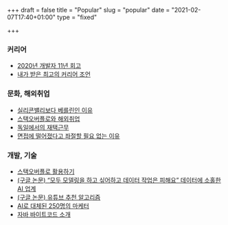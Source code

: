 +++
draft = false
title = "Popular"
slug = "popular"
date = "2021-02-07T17:40+01:00"
type = "fixed"

+++

### 커리어

* [2020년 개발자 11년 회고](http://iamsang.com/blog/2021/01/04/2020-retro)
* [내가 받은 최고의 커리어 조언](http://iamsang.com/blog/2019/01/01/career-advice)

### 문화, 해외취업

* [실리콘밸리보다 베를린인 이유](http://iamsang.com/blog/2017/10/30/berlin-over-silicon-valley)
* [스택오버플로와 해외취업](http://iamsang.com/blog/2018/06/17/stackoverflow-and-overseas-employment)
* [독일에서의 재택근무](http://iamsang.com/blog/2020/11/02/wfh)
* [면접에 떨어졌다고 좌절할 필요 없는 이유](http://iamsang.com/blog/2018/08/16/no-interview-frustration)

### 개발, 기술

* [스택오버플로 활용하기](http://iamsang.com/blog/2012/05/30/using-stack-overflow-effectively)
* [(구글 논문) “모두 모델링을 하고 싶어하고 데이터 작업은 피해요” 데이터에 소홀한 AI 업계](http://iamsang.com/blog/2021/02/07/techneedle-google-paper-ai-and-data)
* [(구글 논문) 유튜브 추천 알고리즘](https://iamsang.com/blog/2021/02/13/techneedle-google-paper-youtube-algorithm/)
* [AI로 대체된 250명의 마케터](http://iamsang.com/blog/2018/05/27/ai-and-marketers)
* [자바 바이트코드 소개](http://iamsang.com/blog/2012/08/19/introduction-to-java-bytecode)